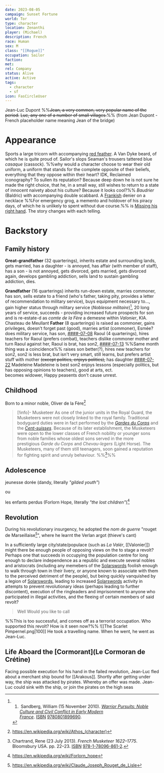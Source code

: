 ```yaml
---
date: 2023-08-05
campaign: Sunset Fortune
world: Tor
type: character
location: Zenanthi
player: (Michael)
description: French
race: Human
sex: M
class: "[[Rogue]]"
occupation: Sailor
faction: 
met: 
rel: Company
status: Alive
active: Active
tags:
  - character
  - sf
icon: FasCircleUser
---
```

Jean-Luc Dupont
%%~~Jean, a very common, very popular name of the period.~~
~~Luc, any one of a number of small villages.~~%%
(from Jean Dupont - French placeholder name meaning Jean of the bridge)
# Appearance
Sports a large tricorn with accompanying [red feather](<Le Cormoran de Crétine>).
A Van Dyke beard, of which he is quite proud of.
Sailor's slops
Seaman's trousers
tattered blue _casaque_ (cassock).  %%why would a character choose to wear their old uniform, a uniform that stands for the complete opposite of their beliefs, everything that they oppose within their heart?  IDK, Reclaimed iconography? To sullen its reputation? Because deep down he is not sure he made the right choice, that he, in a small way, still wishes to return to a state of innocent naivety about his culture?  Because it looks cool?%%
_Baudrier_ (Baldric) with accompanying double scabbard.
A [Frankish](Valonier.md) denier on a necklace %%For emergency grog, a memento and holdover of his piracy days, of which he is unlikely to spent without due course.%%
is [Missing his right hand](3.10.7_20230722%20Commotion%20at%20Candlekeep#Log).  The story changes with each telling.

# Backstory
## Family history 
**Great-grandfather** (32 quarterings), inherits estate and surrounding lands, gets married, has a daughter - is annoyed, has affair (with member of staff), has a son - is not annoyed, gets divorced, gets married, gets divorced again, develops gambling addiction,  sells land to sustain gambling addiction, dies.

**Grandfather** (16 quarterings) inherits run-down estate, marries commoner, has son, sells estate to a friend (who's father, taking pity, provides a letter of recommendation to military service), buys equipment necessary to..., gain higher status through military service (*Noblesse militaire*)[^1], 20 long years of service, succeeds - providing increased future prospects for son and is re-estate-d as *comte de la Fère* a demesne within *Valonier*, KIA.
Chasteau de Meullant
**Father** (8 quarterings) 
	is raised as commoner, 
	gains privileges, 
	doesn't forget past (good), 
	marries artist (commoner),  Esmée?
	does military service, 
	has son, [####-07-08](https://en.wikipedia.org/wiki/List_of_name_days_in_France)
		Raoul (4 quarterings), 
		hires teachers for Raoul (prefers combat), 
		teachers dislike commoner mother and turn Raoul against her, 
		Raoul is brat, 
	has son2, [####-07-13](https://en.wikipedia.org/wiki/List_of_name_days_in_France) %%Same month thing was a coincidence%%
		raises son better(?), 
		hires new teachers for son2, 
		son2 is less brat,
		but isn't very smart, 
			still learns, 
				but prefers artist stuff with mother 
					~~(except politics, enjoys politics),~~ 
	has daughter [####-07-22](https://en.wikipedia.org/wiki/List_of_name_days_in_France)
		Madeleine
		Madeleine is best
		son2 enjoys lessons (especially politics, but has opposing opinions to teachers), good at arts, ect.  
	becomes widower, 
	Happy peasents don't cause unrest.
## Childhood
Born to a minor noble, Oliver de la Fère[^4] 

> [!info]- Musketeer
> As one of the junior units in the Royal Guard, the Musketeers were not closely linked to the royal family. Traditional bodyguard duties were in fact performed by the _[Gardes du Corps](<https://en.wikipedia.org/wiki/Gardes_du_Corps_du_Roi_%28France%29>)_ and the _[Cent-suisses](https://en.wikipedia.org/wiki/Swiss_Guards "Swiss Guards")_. Because of its later establishment, the Musketeers were open to the lower classes of French nobility or younger sons from noble families whose oldest sons served in the more prestigious _Garde du Corps_ and _Chevau-legers_ (Light Horse). The Musketeers, many of them still teenagers, soon gained a reputation for fighting spirit and unruly behaviour. %%[^2]%%
## Adolescence
jeunesse dorée (dandy, literally *"gilded youth"*)

ou

les enfants perdus (Forlorn Hope, literally *"the lost children"*)[^5]
## Revolution
During his revolutionary insurgency, he adopted the *nom de guerre* "rouget de Marseillaise[^3]", where he learnt the Verlan argot (thieve's cant)

In a sufficiently large city/state/populace (such as _La Valér_, [[Valonier]]) might there be enough people of opposing views on the  to stage a revolt? Perhaps one that succeeds in occupying the population centre for long enough to declare independence as a republic and execute several nobles and aristocrats (including any memebers of the [Solarswords](Solar%20Swords) foolish enough to walk through town in their livery, or anyone known to associate with them to the perceived detriment of the people), but being quickly vanquished by a legion of [Solarswords](Solar%20Swords), leading to increased [Solarswords](Solar%20Swords) activity in attempts to prevent revolutionary ideas (perhaps leading to further discontent), execution of the ringleaders and imprisonment to anyone who participated in illegal activities, and the fleeing of certain members of said revolt?
>  Well
>  Would you like to call

%%This is too successful, and comes off as a terrorist occupation.  Who supported this revolt?  How is it seen now?%%
![[The Scarlet Pimpernel.png|100]]
He took a travelling name.  When he went, he went as Jean-Luc.
## Life Aboard the [Cormorant](Le Cormoran de Crétine)
Facing possible execution for his hand in the failed revolution, Jean-Luc fled about a merchant ship bound for [[Arakous]].  Shortly after getting under way, the ship was attacked by pirates.  Whereby an offer was made.  Jean-Luc could sink with the ship, or join the pirates on the high seas





[^1]: 1.  Sandberg, William (15 November 2010). [_Warrior Pursuits: Noble Culture and Civil Conflict in Early Modern France_](https://books.google.com/books?id=b8KGdID7jmAC&dq=the+sword+of+nobility&pg=PA6). [ISBN](https://en.wikipedia.org/wiki/ISBN_(identifier) "ISBN (identifier)") [9780801899690](https://en.wikipedia.org/wiki/Special:BookSources/9780801899690 "Special:BookSources/9780801899690").
[^2]: Chartrand, Rene (23 July 2013). _French Musketeer 1622–1775_. Bloomsbury USA. pp. 22–23. [ISBN](https://en.wikipedia.org/wiki/ISBN_(identifier) "ISBN (identifier)") [978-1-78096-861-2](https://en.wikipedia.org/wiki/Special:BookSources/978-1-78096-861-2 "Special:BookSources/978-1-78096-861-2").
[^3]: https://en.wikipedia.org/wiki/Claude_Joseph_Rouget_de_Lisle
[^4]: https://en.wikipedia.org/wiki/Athos_(character)
[^5]: https://en.wikipedia.org/wiki/Forlorn_hope